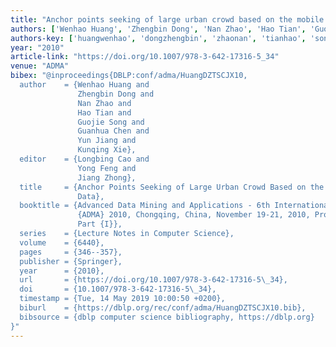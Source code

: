 ```yaml
---
title: "Anchor points seeking of large urban crowd based on the mobile billing data"
authors: ['Wenhao Huang', 'Zhengbin Dong', 'Nan Zhao', 'Hao Tian', 'Guojie Song', 'Guanhua Chen', 'Yun Jiang', 'Kunqing Xie']
authors-key: ['huangwenhao', 'dongzhengbin', 'zhaonan', 'tianhao', 'songguojie', 'chenguanhua', 'jiangyun', 'xiekunqing']
year: "2010"
article-link: "https://doi.org/10.1007/978-3-642-17316-5_34"
venue: "ADMA"
bibex: "@inproceedings{DBLP:conf/adma/HuangDZTSCJX10,
  author    = {Wenhao Huang and
               Zhengbin Dong and
               Nan Zhao and
               Hao Tian and
               Guojie Song and
               Guanhua Chen and
               Yun Jiang and
               Kunqing Xie},
  editor    = {Longbing Cao and
               Yong Feng and
               Jiang Zhong},
  title     = {Anchor Points Seeking of Large Urban Crowd Based on the Mobile Billing
               Data},
  booktitle = {Advanced Data Mining and Applications - 6th International Conference,
               {ADMA} 2010, Chongqing, China, November 19-21, 2010, Proceedings,
               Part {I}},
  series    = {Lecture Notes in Computer Science},
  volume    = {6440},
  pages     = {346--357},
  publisher = {Springer},
  year      = {2010},
  url       = {https://doi.org/10.1007/978-3-642-17316-5\_34},
  doi       = {10.1007/978-3-642-17316-5\_34},
  timestamp = {Tue, 14 May 2019 10:00:50 +0200},
  biburl    = {https://dblp.org/rec/conf/adma/HuangDZTSCJX10.bib},
  bibsource = {dblp computer science bibliography, https://dblp.org}
}"
---
```

